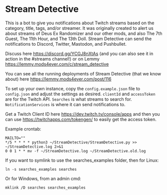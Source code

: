 # Stream Detective

This is a bot to give you notifications about Twitch streams based on the category, title, tags, and/or streamer. It was originally created to alert us about streams of Deus Ex Randomizer and our other mods, and also The 7th Guest, The 11th Hour, and The 13th Doll. Stream Detective can send the notifications to Discord, Twitter, Mastodon, and Pushbullet.

Discuss here https://discord.gg/YCGJ8nXtAs (and you can also see it in action in the #streams channel!) or on Lemmy https://lemmy.mods4ever.com/c/stream_detective 

You can see all the running deployments of Stream Detective (that we know about) here https://lemmy.mods4ever.com/post/116

To set up your own instance, copy the `config.example.json` file to `config.json` and adjust the settings as desired. `clientId` and `accessToken` are for the Twitch API. `Searches` is what streams to search for. `NotificationServices` is where it can send notifications to.

Get a Twitch Client ID here https://dev.twitch.tv/console/apps and then you can use https://twitchapps.com/tokengen/ to easily get the access token.

Example crontab:
```
MAILTO=""
*/5 * * * * python3 ~/StreamDetective/StreamDetective.py >> ~/StreamDetective.log 2>&1
0 0 1 * * mv -f ~/StreamDetective.log ~/StreamDetective.old.log
```

If you want to symlink to use the searches_examples folder, then for Linux:

`ln -s searches_examples searches`

Or for Windows, from an admin cmd:

`mklink /D searches searches_examples`

